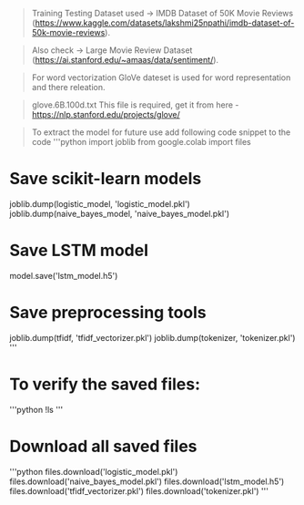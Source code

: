 > Training Testing Dataset used -> 
     IMDB Dataset of 50K Movie Reviews (https://www.kaggle.com/datasets/lakshmi25npathi/imdb-dataset-of-50k-movie-reviews).

> Also check -> Large Movie Review Dataset (https://ai.stanford.edu/~amaas/data/sentiment/).

> For word vectorization GloVe dateset is used for word representation and there releation.

> glove.6B.100d.txt This file is required, get it from here - https://nlp.stanford.edu/projects/glove/



> To extract the model for future use add following code snippet to the code
'''python
import joblib
from google.colab import files

# Save scikit-learn models
joblib.dump(logistic_model, 'logistic_model.pkl')
joblib.dump(naive_bayes_model, 'naive_bayes_model.pkl')

# Save LSTM model
model.save('lstm_model.h5')

# Save preprocessing tools
joblib.dump(tfidf, 'tfidf_vectorizer.pkl')
joblib.dump(tokenizer, 'tokenizer.pkl')
'''

# To verify the saved files:
'''python
!ls
'''

# Download all saved files
'''python
files.download('logistic_model.pkl')
files.download('naive_bayes_model.pkl')
files.download('lstm_model.h5')
files.download('tfidf_vectorizer.pkl')
files.download('tokenizer.pkl')
'''
